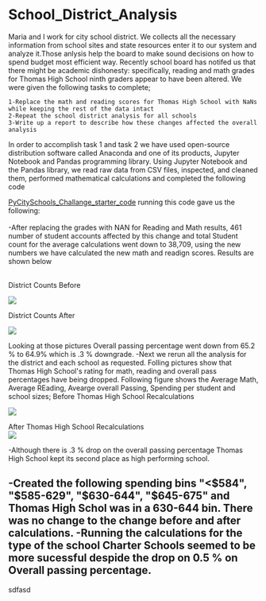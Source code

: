 # School_District_Analysis



Maria and I work for city school district. We collects all the necessary information from school sites and state resources enter it to our system and analyze it.Those anlysis help the board to make sound decisions on how to spend budget most efficient way.
Recently school board has notifed us that there might be academic dishonesty: specifically, reading and math grades for Thomas High School ninth graders appear to have been altered. We were given the following tasks to complete;

	1-Replace the math and reading scores for Thomas High School with NaNs while keeping the rest of the data intact
	2-Repeat the school district analysis for all schools
	3-Write up a report to describe how these changes affected the overall analysis
	

In order to accomplish task 1 and task 2 we have used open-source distribution software called Anaconda and one of its products, Jupyter Notebook and Pandas programming library. 
Using Jupyter Notebook and the Pandas library, we read raw data from CSV files, inspected, and cleaned them, performed mathematical calculations and completed the following code

[PyCitySchools_Challange_starter_code](https://github.com/4renginy/School_District_Analysis/blob/main/PyCitySchools_Challenge_starter_code.ipynb) running this code gave us the following:<br>
<br>
-After replacing the grades with NAN for Reading and Math results, 461 number of student accounts affected by this change and total Student count for the average calculations 	went down to 38,709, using the new numbers we have calculated the new math and readign scores. Results are shown below<br>

<br>
District Counts Before<br>

![](https://github.com/4renginy/School_District_Analysis/blob/main/Resources/module_dist_summary.PNG)

District Counts After<br>

![](https://github.com/4renginy/School_District_Analysis/blob/main/Resources/Challange_Dist_Summary.PNG)

Looking at those pictures Overall passing percentage went down from 65.2 % to 64.9% which is .3 % downgrade.
-Next we rerun all the analysis for the district and each school as requested. Folling pictures show that Thomas High School's rating for math, reading and overall pass percentages have being dropped.
Following figure shows the Average Math, Average REading, Avearge overall Passing, Spending per student and school sizes;
Before Thomas High School Recalculations<br>

![](https://github.com/4renginy/School_District_Analysis/blob/main/Resources/Module_categorized.PNG)

After Thomas High School Recalculations<br>
![](https://github.com/4renginy/School_District_Analysis/blob/main/Resources/Challange_Categorized.PNG)


	
-Although there is .3 % drop on the overall passing percentage Thomas High School kept its second place as high performing school.

-Created the following spending bins
"<$584", "$585-629", "$630-644", "$645-675" and Thomas High Schol was in a 630-644 bin. There was no change to the change before and after calculations.
-Running the calculations for the type of the school 
Charter Schools seemed to be more sucessful despide the drop on 0.5 % on Overall passing percentage.
-
 
sdfasd
